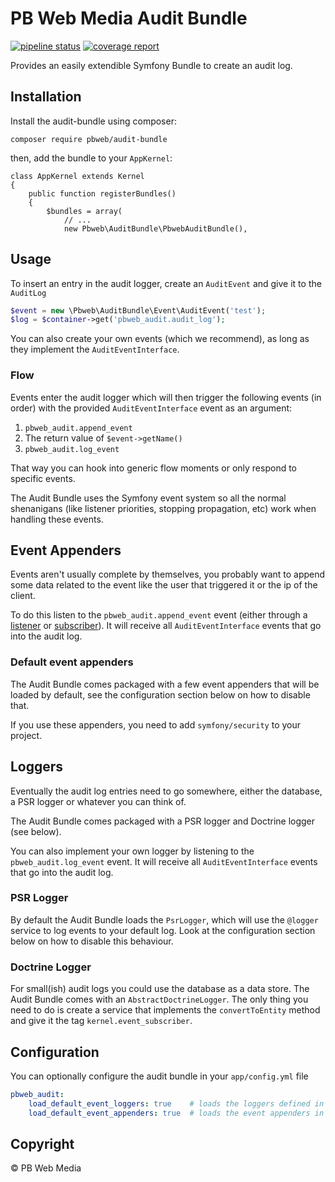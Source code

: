 # PB Web Media Audit Bundle

[![pipeline status](https://gitlab.pbwdev.com/symfony-bundles/audit-bundle/badges/master/pipeline.svg)](https://gitlab.pbwdev.com/symfony-bundles/audit-bundle/commits/master)
[![coverage report](https://gitlab.pbwdev.com/symfony-bundles/audit-bundle/badges/master/coverage.svg)](https://pages.pbwdev.com/symfony-bundles/audit-bundle/)

Provides an easily extendible Symfony Bundle to create an audit log.

## Installation
Install the audit-bundle using composer:

```
composer require pbweb/audit-bundle
```

then, add the bundle to your `AppKernel`:

    class AppKernel extends Kernel
    {
        public function registerBundles()
        {
            $bundles = array(
                // ...
                new Pbweb\AuditBundle\PbwebAuditBundle(),

## Usage
To insert an entry in the audit logger, create an `AuditEvent` and give it to the `AuditLog`

```php
$event = new \Pbweb\AuditBundle\Event\AuditEvent('test');
$log = $container->get('pbweb_audit.audit_log');
```

You can also create your own events (which we recommend), as long as they implement the `AuditEventInterface`.

### Flow
Events enter the audit logger which will then trigger the following events (in order) with the provided `AuditEventInterface` event as an argument:
1. `pbweb_audit.append_event`
1. The return value of `$event->getName()`
1. `pbweb_audit.log_event`

That way you can hook into generic flow moments or only respond to specific events.

The Audit Bundle uses the Symfony event system so all the normal shenanigans (like listener priorities, stopping propagation, etc) work when handling these events. 

## Event Appenders
Events aren't usually complete by themselves, you probably want to append some data related to the event like the user that triggered it or the ip of the client.

To do this listen to the `pbweb_audit.append_event` event (either through a [listener](http://symfony.com/doc/current/event_dispatcher.html#creating-an-event-listener)
or [subscriber](http://symfony.com/doc/current/event_dispatcher.html#creating-an-event-subscriber)).
It will receive all `AuditEventInterface` events that go into the audit log.

### Default event appenders
The Audit Bundle comes packaged with a few event appenders that will be loaded by default, see the configuration section below on how to disable that.
 
If you use these appenders, you need to add `symfony/security` to your project.

## Loggers
Eventually the audit log entries need to go somewhere, either the database, a PSR logger or whatever you can think of.

The Audit Bundle comes packaged with a PSR logger and Doctrine logger (see below).

You can also implement your own logger by listening to the `pbweb_audit.log_event` event.
It will receive all `AuditEventInterface` events that go into the audit log.

### PSR Logger
By default the Audit Bundle loads the `PsrLogger`, which will use the `@logger` service to log events to your default log.
Look at the configuration section below on how to disable this behaviour.

### Doctrine Logger
For small(ish) audit logs you could use the database as a data store.
The Audit Bundle comes with an `AbstractDoctrineLogger`.
The only thing you need to do is create a service that implements the `convertToEntity` method and give it the tag `kernel.event_subscriber`.

## Configuration
You can optionally configure the audit bundle in your `app/config.yml` file

```yaml
pbweb_audit:
    load_default_event_loggers: true    # loads the loggers defined in Pbweb/AuditBundle/Resources/config/default/loggers.yml
    load_default_event_appenders: true  # loads the event appenders in Pbweb/AuditBundle/Resources/config/default/appenders.yml 
```

## Copyright
© PB Web Media

